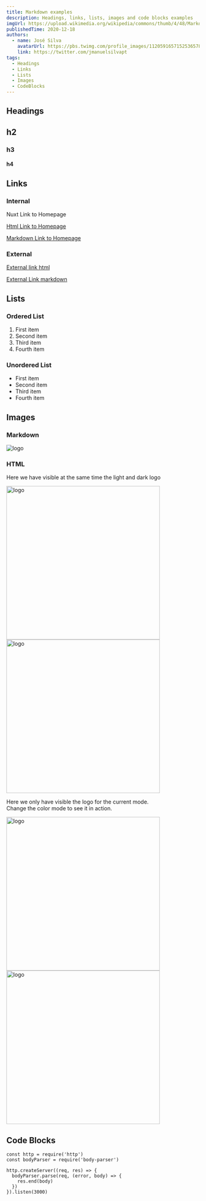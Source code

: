 ```yaml
---
title: Markdown examples
description: Headings, links, lists, images and code blocks examples
imgUrl: https://upload.wikimedia.org/wikipedia/commons/thumb/4/48/Markdown-mark.svg/1200px-Markdown-mark.svg.png
publishedTime: 2020-12-18
authors:
  - name: José Silva
    avatarUrl: https://pbs.twimg.com/profile_images/1120591657152536578/qsf_Hlyn_400x400.png
    link: https://twitter.com/jmanuelsilvapt
tags:
  - Headings
  - Links
  - Lists
  - Images
  - CodeBlocks
---
```


## Headings 

## h2
### h3
#### h4

## Links

### Internal

<nuxt-link to="/">Nuxt Link to Homepage</nuxt-link>

<a href="/">Html Link to Homepage</a>

[Markdown Link to Homepage](/)

### External 

<a href="https://nuxtjs.blog">External link html</a>

[External Link markdown](https://nuxtjs.blog)

## Lists

### Ordered List

1. First item
2. Second item
3. Third item
4. Fourth item

### Unordered List

- First item
- Second item
- Third item
- Fourth item

## Images

### Markdown

![logo](/icon.png)

### HTML

Here we have visible at the same time the light and dark logo

<img src="/logo-light.svg" width="400" alt="logo">
<img src="/logo-dark.svg" width="400" alt="logo">

Here we only have visible the logo for the current mode.  
Change the color mode to see it in action.

<img src="/logo-light.svg" width="400"  alt="logo" class="light-img">
<img src="/logo-dark.svg" width="400"  alt="logo" class="dark-img">

## Code Blocks

```js{1,3-5}[server.js]
const http = require('http')
const bodyParser = require('body-parser')

http.createServer((req, res) => {
  bodyParser.parse(req, (error, body) => {
    res.end(body)
  })
}).listen(3000)
```